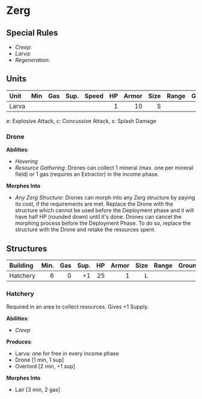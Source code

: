 # Zerg

## Special Rules

- _Creep_: 
- _Larva_: 
- _Regeneration_: 

## Units 

Unit            | Min  | Gas | Sup. | Speed | HP | Armor | Size | Range | Ground | Air | Sight | Type |
:-------------- | ---: | --: | ---: | ----: | -: | ----: | ---: | ----: | -----: | --: | ----: | ---- | 
Larva           |      |     |      |       |  1 |    10 |    S |       |        |     |     4 |  Bio |

e: Explosive Attack, c: Concussive Attack, s: Splash Damage

### Drone

**Abilities**:
- _Hovering_
- _Resource Gathering_: Drones can collect 1 mineral (max. one per mineral field) or 1 gas (requires an Extractor) in the income phase.

**Morphes Into**
- _Any Zerg Structure_: Drones can morph into any Zerg structure by paying its cost, if the requirements are met. Replace the Drone with the structure which cannot be used before the Deployment phase and it will have half HP (rounded down) until it's done. Drones can cancel the morphing process before the Deployment Phase. To do so, replace the structure with the Drone and retake the resources spent.

## Structures

Building               | Min. | Gas | Sup. | HP | Armor | Size | Range | Ground | Air    | Sight |
:--------------------- | ---: | --: | ---: | -: | ----: | ---: | ----: | -----: | -----: | ----: |
Hatchery               | 6    | 0   | +1   | 25 |     1 |    L |       |        |        |       |

### Hatchery

Required in an area to collect resources.
Gives +1 Supply.

**Abilities**:
- _Creep_

**Produces**: 
- Larva: one for free in every income phase
- Drone [1 min, 1 sup]
- Overlord [2 min, +1 sup]

**Morphes Into**
* Lair [3 min, 2 gas]
